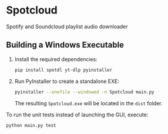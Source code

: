 # Spotcloud
Spotify and Soundcloud playlist audio downloader

## Building a Windows Executable

1. Install the required dependencies:
   ```bash
   pip install spotdl yt-dlp pyinstaller
   ```
2. Run PyInstaller to create a standalone EXE:
   ```bash
   pyinstaller --onefile --windowed -n Spotcloud main.py
   ```
   The resulting `Spotcloud.exe` will be located in the `dist` folder.

To run the unit tests instead of launching the GUI, execute:

```bash
python main.py test
```
